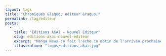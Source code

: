 ```yaml
---
layout: tags
title: "Chroniques &laquo; editeur &raquo;"
permalink: /tag/editeur
posts:
  -
    title: "Editions AKAI - Nouvel Editeur"
    slug: editions-akai-nouvel-editeur
    excerpt: "Manga News se fait l'écho ce matin de l'arrivée prochaine sur le marché d'un nouvel éditeur dit low-cost : les Editions AKAI. Cet éditeur prévoit en effet de publier sur le marché français puis européen des manga jusqu'à 6 fois moins chers que leurs homologues traditionnels en insérant des publicités.La segmentation de leur collection est on ne"
    illustration: "logos/editions_akai.jpg"
---
```



